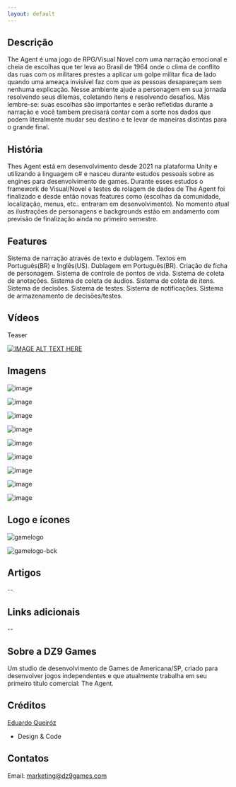 ```yaml
---
layout: default
---
```


## Descrição

The Agent é uma jogo de RPG/Visual Novel com uma narração emocional e cheia de escolhas que ter leva ao Brasil de 1964 onde o clima de conflito das ruas com os militares prestes a aplicar um golpe militar fica de lado quando uma ameaça invisível faz com que as pessoas desapareçam sem nenhuma explicação.
Nesse ambiente ajude a personagem em sua jornada resolvendo seus dilemas, coletando itens e resolvendo desafios. Mas lembre-se: suas escolhas são importantes e serão refletidas durante a narração e você tambem precisará contar com a sorte nos dados que podem literalmente mudar seu destino e te levar de maneiras distintas para o grande final.

## História

Thes Agent está em desenvolvimento desde 2021 na plataforma Unity e utilizando a linguagem c# e nasceu durante estudos pessoais sobre as engines para desenvolvimento de games. Durante esses estudos o framework de Visual/Novel e testes de rolagem de dados de The Agent foi finalizado e desde então novas features como (escolhas da comunidade, localização, menus, etc.. entraram em desenvolvimento). No momento atual as ilustrações de personagens e backgrounds estão em andamento com previsão de finalização ainda no primeiro semestre.

## Features

Sistema de narração através de texto e dublagem.
Textos em Português(BR) e Inglês(US).
Dublagem em Português(BR).
Criação de ficha de personagem.
Sistema de controle de pontos de vida.
Sistema de coleta de anotações.
Sistema de coleta de áudios.
Sistema de coleta de itens.
Sistema de decisões.
Sistema de testes.
Sistema de notificações.
Sistema de armazenamento de decisões/testes.

## Vídeos

Teaser

[![IMAGE ALT TEXT HERE](https://img.youtube.com/vi/ZFnDmaZH7KA/0.jpg)](https://www.youtube.com/watch?v=ZFnDmaZH7KA)

## Imagens

![image](https://user-images.githubusercontent.com/85421934/153255399-09eb65ea-fa99-426b-9864-930250c18590.png)

![image](https://user-images.githubusercontent.com/85421934/153255526-a173ef12-45ef-4af4-a5f8-245c84986198.png)

![image](https://user-images.githubusercontent.com/85421934/153255575-776c2c8e-c2ff-4ce9-b538-f85ef0781107.png)

![image](https://user-images.githubusercontent.com/85421934/153255704-4fd03f7f-a535-447d-a1fa-351145cbe861.png)

![image](https://user-images.githubusercontent.com/85421934/153255773-ab913a12-603c-490d-bf69-cc9fc246564c.png)

![image](https://user-images.githubusercontent.com/85421934/153255805-41df962e-0704-416c-84f2-a73bf84dbb75.png)

![image](https://user-images.githubusercontent.com/85421934/153255918-853511b0-2dc1-41ce-b90e-4183069ae001.png)

![image](https://user-images.githubusercontent.com/85421934/153255958-bb74ab95-b9cd-49b3-b4b7-377b2a8eed22.png)

![image](https://user-images.githubusercontent.com/85421934/153256367-c809a832-5189-45f6-9597-896e7024e05e.png)


## Logo e ícones

![gamelogo](https://user-images.githubusercontent.com/85421934/153256779-ba109384-7bd4-48b3-ba9b-241295165f7c.png)

![gamelogo-bck](https://user-images.githubusercontent.com/85421934/153256796-c4c7f1d5-b984-4b1d-ae68-9c99a54d427f.png)

## Artigos

--

## Links adicionais

--

## Sobre a DZ9 Games

Um studio de desenvolvimento de Games de Americana/SP, criado para desenvolver jogos independentes e que atualmente trabalha em seu primeiro título comercial: The Agent.

## Créditos

[Eduardo Queiróz](https://leduqueiroz.github.io/)
- Design & Code

## Contatos

Email: marketing@dz9games.com
